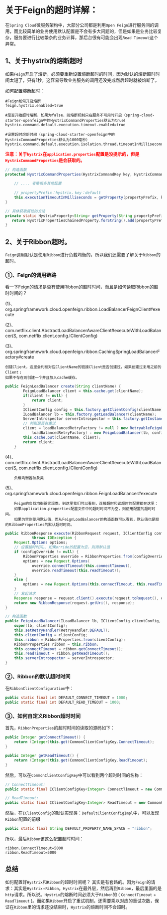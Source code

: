 # 关于Feign的超时详解：

在`Spring Cloud`微服务架构中，大部分公司都是利用`Open Feign`进行服务间的调用，而比较简单的业务使用默认配置是不会有多大问题的，但是如果是业务比较复杂，服务要进行比较繁杂的业务计算，那后台很有可能会出现`Read Timeout`这个异常。

## 1、关于hystrix的熔断超时

如果`Feign`开启了熔断，必须要重新设置熔断超时的时间，因为默认的熔断超时时间太短了，只有1秒，这容易导致业务服务的调用还没完成然后超时就被熔断了。

如何配置熔断超时：

```properties
#Feign如何开启熔断
feign.hystrix.enabled=true

#是否开始超时熔断，如果为false，则熔断机制只在服务不可用时开启（spring-cloud-starter-openfeign中的HystrixCommandProperties默认为true）
hystrix.command.default.execution.timeout.enabled=true

#设置超时熔断时间（spring-cloud-starter-openfeign中的HystrixCommandProperties默认为1000毫秒）
hystrix.command.default.execution.isolation.thread.timeoutInMilliseconds=6000
```

<font color="red">**注意：关于`hystrix`在`application.properties`配置是没提示的，但是`HystrixCommandProperties`是会获取的。**</font>

```java
// 构造函数
protected HystrixCommandProperties(HystrixCommandKey key, HystrixCommandProperties.Setter builder, String propertyPrefix) {
        
	// .... 省略很多其他配置
  
  	// propertyPrefix：hystrix，key：default
    this.executionTimeoutInMilliseconds = getProperty(propertyPrefix, key, "execution.isolation.thread.timeoutInMilliseconds", builder.getExecutionIsolationThreadTimeoutInMilliseconds(), default_executionTimeoutInMilliseconds);
}

// 具体获取属性的方法
private static HystrixProperty<String> getProperty(String propertyPrefix, HystrixCommandKey key, String instanceProperty, String builderOverrideValue, String defaultValue) {
   return HystrixPropertiesChainedProperty.forString().add(propertyPrefix + ".command." + key.name() + "." + instanceProperty, builderOverrideValue).add(propertyPrefix + ".command.default." + instanceProperty, defaultValue).build();
}
```




## 2、关于Ribbon超时。

`Feign`调用默认是使用`Ribbon`进行负载均衡的，所以我们还需要了解关于`Ribbon`的超时。

### ①、Feign的调用链路
看一下Feign的请求是否有使用Ribbon的超时时间，而且是如何读取Ribbon的超时时间的？

(1)、org.springframework.cloud.openfeign.ribbon.LoadBalancerFeignClient#execute

(2)、com.netflix.client.AbstractLoadBalancerAwareClient#executeWithLoadBalancer(S, com.netflix.client.config.IClientConfig)

(3)、org.springframework.cloud.openfeign.ribbon.CachingSpringLoadBalancerFactory#create

	创建Client，这里会判断对应ClientName的链接Client是否创建过，如果创建过复用之前的Client；
	如果不存在则创建一个并且放入cache缓存。

```java
public FeignLoadBalancer create(String clientName) {
		FeignLoadBalancer client = this.cache.get(clientName);
		if(client != null) {
			return client;
		}
		IClientConfig config = this.factory.getClientConfig(clientName);
		ILoadBalancer lb = this.factory.getLoadBalancer(clientName);
		ServerIntrospector serverIntrospector = this.factory.getInstance(clientName, ServerIntrospector.class);
    	// 判断是否有重试
		client = loadBalancedRetryFactory != null ? new RetryableFeignLoadBalancer(lb, config, serverIntrospector,
			loadBalancedRetryFactory) : new FeignLoadBalancer(lb, config, serverIntrospector);
		this.cache.put(clientName, client);
		return client;
	}
```

(4)、com.netflix.client.AbstractLoadBalancerAwareClient#executeWithLoadBalancer(S, com.netflix.client.config.IClientConfig)

		​负载均衡器抽象类

(5)、org.springframework.cloud.openfeign.ribbon.FeignLoadBalancer#execute

		Feign的负载均衡器实现类。到这里我们可以看到，连接超时和读超时的配置都在这里：
		如果application.properties配置文件中的超时时间不为空，则使用配置的超时时间。
		如果为空则使用默认值，而从FeignLoadBalancer的构造函数可以看到，默认值也是取的RibbonProperties的默认超时时间。

```java
public RibbonResponse execute(RibbonRequest request, IClientConfig configOverride)
			throws IOException {
    Request.Options options;
    // 设置超时时间。，如果orride的配置为空，则用默认值
    if (configOverride != null) {
        RibbonProperties override = RibbonProperties.from(configOverride);
        options = new Request.Options(
            override.connectTimeout(this.connectTimeout),
            override.readTimeout(this.readTimeout));
    }
    else {
        options = new Request.Options(this.connectTimeout, this.readTimeout);
    }
    // 发起请求
    Response response = request.client().execute(request.toRequest(), options);
    return new RibbonResponse(request.getUri(), response);
}

// 构造函数
public FeignLoadBalancer(ILoadBalancer lb, IClientConfig clientConfig, ServerIntrospector serverIntrospector) {
    super(lb, clientConfig);
    this.setRetryHandler(RetryHandler.DEFAULT);
    this.clientConfig = clientConfig;
    this.ribbon = RibbonProperties.from(clientConfig);
    RibbonProperties ribbon = this.ribbon;
    this.connectTimeout = ribbon.getConnectTimeout();
    this.readTimeout = ribbon.getReadTimeout();
    this.serverIntrospector = serverIntrospector;
}
```

### ②、Ribbon的默认超时时间

在`RibbonClientConfiguration`中：

```java
public static final int DEFAULT_CONNECT_TIMEOUT = 1000;
public static final int DEFAULT_READ_TIMEOUT = 1000;
```

### ③、如何自定义Ribbon超时时间

 首先，`RibbonProperties`的超时时间的读取的源码如下：
```java
public Integer getConnectTimeout() {
    return (Integer)this.get(CommonClientConfigKey.ConnectTimeout);
}

public Integer getReadTimeout() {
    return (Integer)this.get(CommonClientConfigKey.ReadTimeout);
}
```

然后，可以在`CommonClientConfigKey`中可以看到两个超时时间的名称：

```java
// ConnectTimeout:
public static final IClientConfigKey<Integer> ConnectTimeout = new CommonClientConfigKey<Integer>("ConnectTimeout") {};

// ReadTimeout:
public static final IClientConfigKey<Integer> ReadTimeout = new CommonClientConfigKey<Integer>("ReadTimeout") {};
```

然后，在`IClientConfig`的默认实现类：`DefaultClientConfigImpl`中，可以发现`Ribbon`配置的前缀

```java
public static final String DEFAULT_PROPERTY_NAME_SPACE = "ribbon";
```

所以，最后`Ribbon`该这么配置超时时间：

```properties
ribbon.ConnectTimeout=5000
ribbon.ReadTimeout=5000
```
## 总结
如何配置好`Hystrix`和`Ribbon`的超时时间呢？
其实是有套路的。因为`Feign`的请求：其实是`Hystrix`+`Ribbon`。`Hystrix`在最外层，然后再到`Ribbon`，最后里面的是`http`请求。所以说。`Hystrix`的熔断时间必须大于`Ribbon`的 ( `ConnectTimeout` + `ReadTimeout` )。而如果`Ribbon`开启了重试机制，还需要乘以对应的重试次数，保证在`Ribbon`里的请求还没结束时，`Hystrix`的熔断时间不会超时。 
